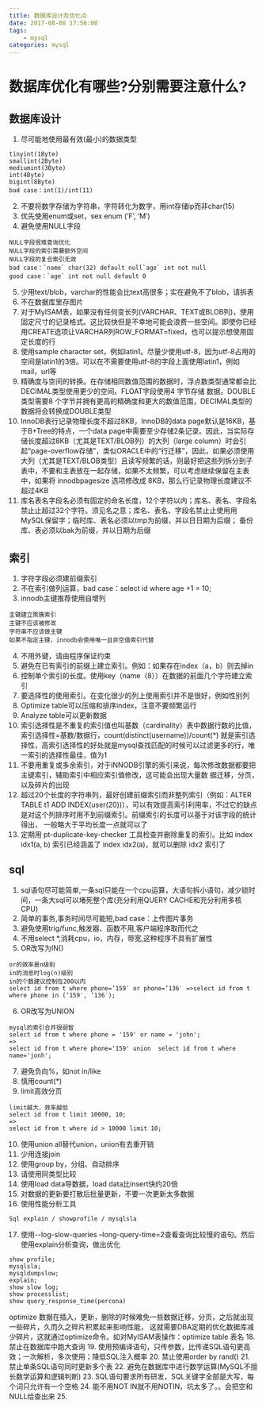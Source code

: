 ```yaml
---
title: 数据库设计及优化点
date: 2017-08-08 17:56:00
tags:
    - mysql
categories: mysql
---
```

# 数据库优化有哪些?分别需要注意什么?
## 数据库设计
1. 尽可能地使用最有效(最小)的数据类型
```
tinyint(1Byte)
smallint(2Byte)
mediumint(3Byte)
int(4Byte)
bigint(8Byte)
bad case：int(1)/int(11)
```
2. 不要将数字存储为字符串，字符转化为数字，用int存储ip而非char(15)
3. 优先使用enum或set，sex enum (‘F’, ‘M’)
4. 避免使用NULL字段
```
NULL字段很难查询优化
NULL字段的索引需要额外空间
NULL字段的复合索引无效
bad case：`name` char(32) default null`age` int not null
good case：`age` int not null default 0
```
5. 少用text/blob，varchar的性能会比text高很多；实在避免不了blob，请拆表
6. 不在数据库里存图片
7. 对于MyISAM表，如果没有任何变长列(VARCHAR、TEXT或BLOB列)，使用固定尺寸的记录格式。这比较快但是不幸地可能会浪费一些空间。即使你已经用CREATE选项让VARCHAR列ROW_FORMAT=fixed，也可以提示想使用固定长度的行
8. 使用sample character set，例如latin1。尽量少使用utf-8，因为utf-8占用的空间是latin1的3倍。可以在不需要使用utf-8的字段上面使用latin1，例如mail，url等
9. 精确度与空间的转换。在存储相同数值范围的数据时，浮点数类型通常都会比DECIMAL类型使用更少的空间。FLOAT字段使用4 字节存储 数据。DOUBLE类型需要8 个字节并拥有更高的精确度和更大的数值范围，DECIMAL类型的数据将会转换成DOUBLE类型
10. InnoDB表行记录物理长度不超过8KB，InnoDB的data page默认是16KB，基于B+Tree的特点，一个data page中需要至少存储2条记录。因此，当实际存储长度超过8KB（尤其是TEXT/BLOB列）的大列（large column）时会引起“page-overflow存储”，类似ORACLE中的“行迁移”，因此，如果必须使用大列（尤其是TEXT/BLOB类型）且读写频繁的话，则最好把这些列拆分到子表中，不要和主表放在一起存储，如果不太频繁，可以考虑继续保留在主表中，如果将 innodbpagesize 选项修改成 8KB，那么行记录物理长度建议不超过4KB
11. 库名表名字段名必须有固定的命名长度，12个字符以内；库名、表名、字段名禁⽌止超过32个字符。须见名之意；库名、表名、字段名禁⽌止使⽤用MySQL保留字；临时库、表名必须以tmp为前缀，并以⽇日期为后缀； 备份库、表必须以bak为前缀，并以日期为后缀

## 索引
1. 字符字段必须建前缀索引
2. 不在索引做列运算，bad case：select id where age +1 = 10;
3. innodb主键推荐使用自增列
```
主键建立聚簇索引
主键不应该被修改
字符串不应该做主键
如果不指定主键，innodb会使用唯一且非空值索引代替
```
4. 不用外键，请由程序保证约束
5. 避免在已有索引的前缀上建立索引。例如：如果存在index（a，b）则去掉in
6. 控制单个索引的长度。使用key（name（8））在数据的前面几个字符建立索引
7. 要选择性的使用索引。在变化很少的列上使用索引并不是很好，例如性别列
8. Optimize table可以压缩和排序index，注意不要频繁运行
9. Analyze table可以更新数据
10. 索引选择性是不重复的索引值也叫基数（cardinality）表中数据行数的比值，索引选择性=基数/数据行，count(distinct(username))/count(*) 就是索引选择性，高索引选择性的好处就是mysql查找匹配的时候可以过滤更多的行，唯一索引的选择性最佳，值为1
11. 不要用重复或多余索引，对于INNODB引擎的索引来说，每次修改数据都要把主键索引，辅助索引中相应索引值修改，这可能会出现大量数 据迁移，分页，以及碎片的出现
12. 超过20个长度的字符串列，最好创建前缀索引而非整列索引（例如：ALTER TABLE t1 ADD INDEX(user(20))），可以有效提高索引利用率，不过它的缺点是对这个列排序时用不到前缀索引。前缀索引的长度可以基于对该字段的统计得出， 一般略大于平均长度一点就可以了
13. 定期用 pt-duplicate-key-checker 工具检查并删除重复的索引。比如 index idx1(a, b) 索引已经涵盖了 index idx2(a)，就可以删除 idx2 索引了
## sql
1. sql语句尽可能简单,一条sql只能在一个cpu运算，大语句拆小语句，减少锁时间，一条大sql可以堵死整个库(充分利用QUERY CACHE和充分利用多核CPU)
2. 简单的事务,事务时间尽可能短,bad case：上传图片事务
3. 避免使用trig/func,触发器、函数不用,客户端程序取而代之
4. 不用select *,消耗cpu，io，内存，带宽,这种程序不具有扩展性
5. OR改写为IN()
```
or的效率是n级别
in的消息时log(n)级别
in的个数建议控制在200以内
select id from t where phone=’159′ or phone=’136′ =>select id from t where phone in (’159′, ’136′);
```
6. OR改写为UNION
```
mysql的索引合并很弱智
select id from t where phone = '159' or name = 'john';
=>
select id from t where phone='159' union  select id from t where name='jonh';
```
7. 避免负向%，如not in/like
8. 慎用count(*)
9. limit高效分页
```
limit越大，效率越低
select id from t limit 10000, 10;
=>
select id from t where id > 10000 limit 10;
```
10. 使用union all替代union，union有去重开销
11. 少用连接join
12. 使用group by，分组、自动排序
13. 请使用同类型比较
14. 使用load data导数据，load data比insert快约20倍
15. 对数据的更新要打散后批量更新，不要一次更新太多数据
16. 使用性能分析工具
```
Sql explain / showprofile / mysqlsla
```
17. 使用--log-slow-queries –long-query-time=2查看查询比较慢的语句。然后使用explain分析查询，做出优化
```
show profile;
mysqlsla;
mysqldumpslow;
explain;
show slow log;
show processlist;
show query_response_time(percona)
```
optimize 数据在插入，更新，删除的时候难免一些数据迁移，分页，之后就出现一些碎片，久而久之碎片积累起来影响性能， 这就需要DBA定期的优化数据库减少碎片，这就通过optimize命令。如对MyISAM表操作：optimize table 表名
18. 禁止在数据库中跑大查询
19. 使⽤预编译语句，只传参数，比传递SQL语句更高效；一次解析，多次使用；降低SQL注入概率
20. 禁止使⽤order by rand()
21. 禁⽌单条SQL语句同时更新多个表
22. 避免在数据库中进⾏数学运算(MySQL不擅长数学运算和逻辑判断)
23. SQL语句要求所有研发，SQL关键字全部是大写，每个词只允许有一个空格
24. 能不用NOT IN就不用NOTIN，坑太多了。。会把空和NULL给查出来
25.